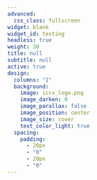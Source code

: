 ```yaml
---
advanced:
  css_class: fullscreen
widget: blank
widget_id: testing
headless: true
weight: 30
title: null
subtitle: null
active: true
design:
  columns: "1"
  background:
    image: iccv_logo.png
    image_darken: 0
    image_parallax: false
    image_position: center
    image_size: cover
    text_color_light: true
  spacing:
    padding:
      - 20px
      - "0"
      - 20px
      - "0"
---
```

